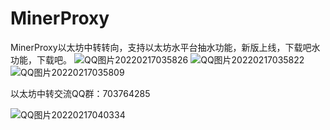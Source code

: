 # MinerProxy
MinerProxy以太坊中转转向，支持以太坊水平台抽水功能，新版上线，下载吧水功能，下载吧。
![QQ图片20220217035826](https://user-images.githubusercontent.com/74077677/154346165-c54aad3b-1deb-4c46-b180-ddca35eba5f3.png)
![QQ图片20220217035822](https://user-images.githubusercontent.com/74077677/154346171-edc8664b-ab26-4e38-a9dd-23ebb6888c4b.png)
![QQ图片20220217035809](https://user-images.githubusercontent.com/74077677/154346174-6bfdfe56-559f-4034-88ef-7f07a22a78ea.png)

以太坊中转交流QQ群：703764285   

![QQ图片20220217040334](https://user-images.githubusercontent.com/74077677/154346688-acb9af8b-d911-4390-bdab-31653f0b4677.jpg)
